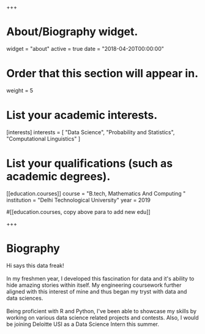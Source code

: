 +++
# About/Biography widget.
widget = "about"
active = true
date = "2018-04-20T00:00:00"

# Order that this section will appear in.
weight = 5

# List your academic interests.
[interests]
  interests = [
    "Data Science",
    "Probability and Statistics",
    "Computational Linguistics"
  ]

# List your qualifications (such as academic degrees).
[[education.courses]]
  course = "B.tech, Mathematics And Computing "
  institution = "Delhi Technological University"
  year = 2019

#[[education.courses, copy above para to add new edu]]
 

+++

# Biography
Hi says this data freak!<br></br>
In my freshmen year, I developed this fascination for data and it's ability to hide amazing stories within itself. My engineering coursework further aligned with this interest of mine and thus began my tryst with data and data sciences.<br></br>
Being proficient with R and Python, I've been able to showcase my skills by working on various data science related projects and contests. Also, I would be joining Deloitte USI as a Data Science Intern this summer. 
